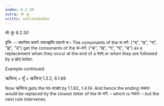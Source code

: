 ```yaml
---
index: 8.2.30
sutra: चोः कुः
vritti: satishabodha
---
```



 चोः कुः 8.2.30 


वृत्तिः -- चवर्गस्य कवर्गः स्याज्झलि पदान्ते च। The consonants of the च-वर्ग: (“च्”, “छ्”, “ज्”, “झ्”, “ञ्”) get the consonants of the क-वर्ग: (“क्”, “ख्”, “ग्”, “घ्”, “ङ्”) as a replacement when they occur at the end of a पदम् or when they are followed by a झल् letter. 


Example continued: 

ऋत्विज् + सुँ = ऋत्विज् 1.3.2, 6.1.68 


Now ऋत्विज् gets the पद-सञ्ज्ञा by 1.1.62, 1.4.14. And hence the ending जकार: would be replaced by the closest letter of the क-वर्ग: – which is गकार: – but the next rule intervenes. 


